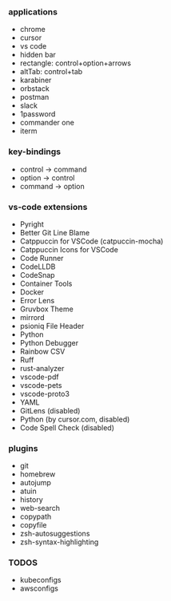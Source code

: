 ### applications
- chrome
- cursor
- vs code
- hidden bar
- rectangle: control+option+arrows
- altTab: control+tab
- karabiner
- orbstack
- postman
- slack
- 1password
- commander one
- iterm

### key-bindings
- control -> command
- option -> control
- command -> option

### vs-code extensions
- Pyright
- Better Git Line Blame
- Catppuccin for VSCode (catpuccin-mocha)
- Catppuccin Icons for VSCode
- Code Runner
- CodeLLDB
- CodeSnap
- Container Tools
- Docker
- Error Lens
- Gruvbox Theme
- mirrord
- psioniq File Header
- Python
- Python Debugger
- Rainbow CSV
- Ruff
- rust-analyzer
- vscode-pdf
- vscode-pets
- vscode-proto3
- YAML
- GitLens (disabled)
- Python (by cursor.com, disabled)
- Code Spell Check (disabled)

### plugins
- git
- homebrew
- autojump
- atuin
- history
- web-search
- copypath
- copyfile
- zsh-autosuggestions
- zsh-syntax-highlighting

### TODOS
- kubeconfigs
- awsconfigs
